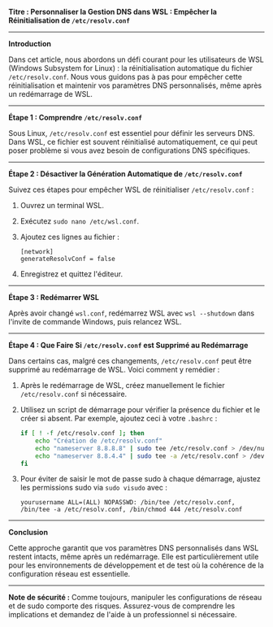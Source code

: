 

**Titre : Personnaliser la Gestion DNS dans WSL : Empêcher la Réinitialisation de `/etc/resolv.conf`**

---

**Introduction**

Dans cet article, nous abordons un défi courant pour les utilisateurs de WSL (Windows Subsystem for Linux) : la réinitialisation automatique du fichier `/etc/resolv.conf`. Nous vous guidons pas à pas pour empêcher cette réinitialisation et maintenir vos paramètres DNS personnalisés, même après un redémarrage de WSL.

---

**Étape 1 : Comprendre `/etc/resolv.conf`**

Sous Linux, `/etc/resolv.conf` est essentiel pour définir les serveurs DNS. Dans WSL, ce fichier est souvent réinitialisé automatiquement, ce qui peut poser problème si vous avez besoin de configurations DNS spécifiques.

---

**Étape 2 : Désactiver la Génération Automatique de `/etc/resolv.conf`**

Suivez ces étapes pour empêcher WSL de réinitialiser `/etc/resolv.conf` :

1. Ouvrez un terminal WSL.
2. Exécutez `sudo nano /etc/wsl.conf`.
3. Ajoutez ces lignes au fichier :

   ```
   [network]
   generateResolvConf = false
   ```

4. Enregistrez et quittez l'éditeur.

---

**Étape 3 : Redémarrer WSL**

Après avoir changé `wsl.conf`, redémarrez WSL avec `wsl --shutdown` dans l'invite de commande Windows, puis relancez WSL.

---

**Étape 4 : Que Faire Si `/etc/resolv.conf` est Supprimé au Redémarrage**

Dans certains cas, malgré ces changements, `/etc/resolv.conf` peut être supprimé au redémarrage de WSL. Voici comment y remédier :

1. Après le redémarrage de WSL, créez manuellement le fichier `/etc/resolv.conf` si nécessaire.
2. Utilisez un script de démarrage pour vérifier la présence du fichier et le créer si absent. Par exemple, ajoutez ceci à votre `.bashrc` :

   ```bash
   if [ ! -f /etc/resolv.conf ]; then
       echo "Création de /etc/resolv.conf"
       echo "nameserver 8.8.8.8" | sudo tee /etc/resolv.conf > /dev/null
       echo "nameserver 8.8.4.4" | sudo tee -a /etc/resolv.conf > /dev/null
   fi
   ```

3. Pour éviter de saisir le mot de passe sudo à chaque démarrage, ajustez les permissions sudo via `sudo visudo` avec :

   ```
   yourusername ALL=(ALL) NOPASSWD: /bin/tee /etc/resolv.conf, /bin/tee -a /etc/resolv.conf, /bin/chmod 444 /etc/resolv.conf
   ```

---

**Conclusion**

Cette approche garantit que vos paramètres DNS personnalisés dans WSL restent intacts, même après un redémarrage. Elle est particulièrement utile pour les environnements de développement et de test où la cohérence de la configuration réseau est essentielle.

---

**Note de sécurité :** Comme toujours, manipuler les configurations de réseau et de sudo comporte des risques. Assurez-vous de comprendre les implications et demandez de l'aide à un professionnel si nécessaire.

